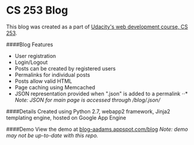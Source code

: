 CS 253 Blog
===========
This blog was created as a part of <a href="https://www.udacity.com/course/cs253">Udacity's web development course, CS 253</a>.

####Blog Features
- User registration
- Login/Logout
- Posts can be created by registered users
- Permalinks for individual posts
- Posts allow valid HTML
- Page caching using Memcached
- JSON representation provided when ".json" is added to a permalink
⋅⋅* *Note: JSON for main page is accessed through /blog/.json/*

####Details
Created using Python 2.7, webapp2 framework, Jinja2 templating engine, hosted on Google App Engine

####Demo
View the demo at <a href="http://blog-aadams.appspot.com/blog">blog-aadams.appspot.com/blog</a>
*Note: demo may not be up-to-date with this repo.*
